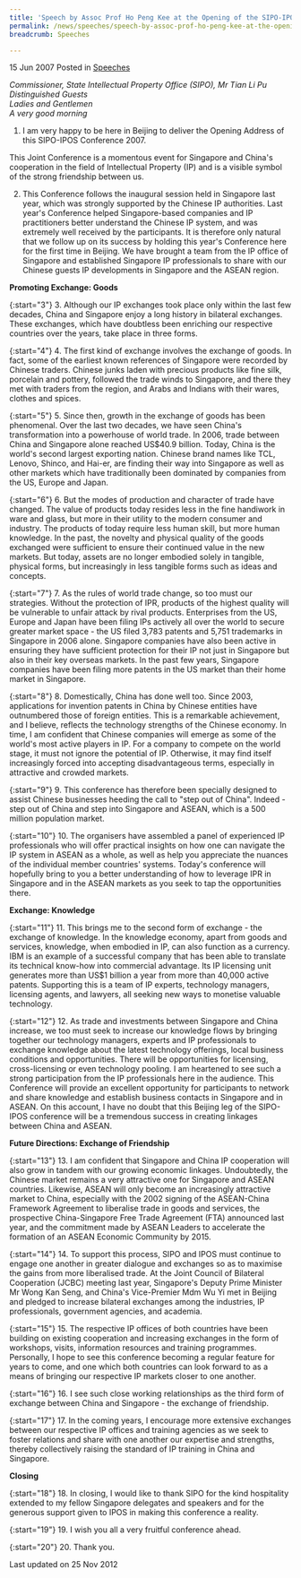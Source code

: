 ```yaml
---
title: 'Speech by Assoc Prof Ho Peng Kee at the Opening of the SIPO-IPOS Conference'
permalink: /news/speeches/speech-by-assoc-prof-ho-peng-kee-at-the-opening-of-the-sipo-ipos-conference
breadcrumb: Speeches

---
```



15 Jun 2007 Posted in [Speeches](/news/speeches)

*Commissioner, State Intellectual Property Office (SIPO), Mr Tian Li Pu*    
*Distinguished Guests*    
*Ladies and Gentlemen*    
*A very good morning*  

1. I am very happy to be here in Beijing to deliver the Opening Address of this SIPO-IPOS Conference 2007.

This Joint Conference is a momentous event for Singapore and China's cooperation in the field of Intellectual Property (IP) and is a visible symbol of the strong friendship between us.

2. This Conference follows the inaugural session held in Singapore last year, which was strongly supported by the Chinese IP authorities. Last year's Conference helped Singapore-based companies and IP practitioners better understand the Chinese IP system, and was extremely well received by the participants. It is therefore only natural that we follow up on its success by holding this year's Conference here for the first time in Beijing. We have brought a team from the IP office of Singapore and established Singapore IP professionals to share with our Chinese guests IP developments in Singapore and the ASEAN region.

**Promoting Exchange: Goods**

{:start="3"}
3. Although our IP exchanges took place only within the last few decades, China and Singapore enjoy a long history in bilateral exchanges. These exchanges, which have doubtless been enriching our respective countries over the years, take place in three forms.

{:start="4"}
4. The first kind of exchange involves the exchange of goods. In fact, some of the earliest known references of Singapore were recorded by Chinese traders. Chinese junks laden with precious products like fine silk, porcelain and pottery, followed the trade winds to Singapore, and there they met with traders from the region, and Arabs and Indians with their wares, clothes and spices.

{:start="5"}
5. Since then, growth in the exchange of goods has been phenomenal. Over the last two decades, we have seen China's transformation into a powerhouse of world trade. In 2006, trade between China and Singapore alone reached US$40.9 billion. Today, China is the world's second largest exporting nation. Chinese brand names like TCL, Lenovo, Shinco, and Hai-er, are finding their way into Singapore as well as other markets which have traditionally been dominated by companies from the US, Europe and Japan.

{:start="6"}
6. But the modes of production and character of trade have changed. The value of products today resides less in the fine handiwork in ware and glass, but more in their utility to the modern consumer and industry. The products of today require less human skill, but more human knowledge. In the past, the novelty and physical quality of the goods exchanged were sufficient to ensure their continued value in the new markets. But today, assets are no longer embodied solely in tangible, physical forms, but increasingly in less tangible forms such as ideas and concepts.

{:start="7"}
7. As the rules of world trade change, so too must our strategies. Without the protection of IPR, products of the highest quality will be vulnerable to unfair attack by rival products. Enterprises from the US, Europe and Japan have been filing IPs actively all over the world to secure greater market space - the US filed 3,783 patents and 5,751 trademarks in Singapore in 2006 alone. Singapore companies have also been active in ensuring they have sufficient protection for their IP not just in Singapore but also in their key overseas markets. In the past few years, Singapore companies have been filing more patents in the US market than their home market in Singapore.

{:start="8"}
8. Domestically, China has done well too. Since 2003, applications for invention patents in China by Chinese entities have outnumbered those of foreign entities. This is a remarkable achievement, and I believe, reflects the technology strengths of the Chinese economy. In time, I am confident that Chinese companies will emerge as some of the world's most active players in IP. For a company to compete on the world stage, it must not ignore the potential of IP. Otherwise, it may find itself increasingly forced into accepting disadvantageous terms, especially in attractive and crowded markets.

{:start="9"}
9. This conference has therefore been specially designed to assist Chinese businesses heeding the call to "step out of China". Indeed - step out of China and step into Singapore and ASEAN, which is a 500 million population market.

{:start="10"}
10. The organisers have assembled a panel of experienced IP professionals who will offer practical insights on how one can navigate the IP system in ASEAN as a whole, as well as help you appreciate the nuances of the individual member countries' systems. Today's conference will hopefully bring to you a better understanding of how to leverage IPR in Singapore and in the ASEAN markets as you seek to tap the opportunities there.

**Exchange: Knowledge** 

{:start="11"}
11. This brings me to the second form of exchange - the exchange of knowledge. In the knowledge economy, apart from goods and services, knowledge, when embodied in IP, can also function as a currency. IBM is an example of a successful company that has been able to translate its technical know-how into commercial advantage. Its IP licensing unit generates more than US$1 billion a year from more than 40,000 active patents. Supporting this is a team of IP experts, technology managers, licensing agents, and lawyers, all seeking new ways to monetise valuable technology.

{:start="12"}
12. As trade and investments between Singapore and China increase, we too must seek to increase our knowledge flows by bringing together our technology managers, experts and IP professionals to exchange knowledge about the latest technology offerings, local business conditions and opportunities. There will be opportunities for licensing, cross-licensing or even technology pooling. I am heartened to see such a strong participation from the IP professionals here in the audience. This Conference will provide an excellent opportunity for participants to network and share knowledge and establish business contacts in Singapore and in ASEAN. On this account, I have no doubt that this Beijing leg of the SIPO-IPOS conference will be a tremendous success in creating linkages between China and ASEAN.

**Future Directions: Exchange of Friendship** 

{:start="13"}
13. I am confident that Singapore and China IP cooperation will also grow in tandem with our growing economic linkages. Undoubtedly, the Chinese market remains a very attractive one for Singapore and ASEAN countries. Likewise, ASEAN will only become an increasingly attractive market to China, especially with the 2002 signing of the ASEAN-China Framework Agreement to liberalise trade in goods and services, the prospective China-Singapore Free Trade Agreement (FTA) announced last year, and the commitment made by ASEAN Leaders to accelerate the formation of an ASEAN Economic Community by 2015.

{:start="14"}
14. To support this process, SIPO and IPOS must continue to engage one another in greater dialogue and exchanges so as to maximise the gains from more liberalised trade. At the Joint Council of Bilateral Cooperation (JCBC) meeting last year, Singapore's Deputy Prime Minister Mr Wong Kan Seng, and China's Vice-Premier Mdm Wu Yi met in Beijing and pledged to increase bilateral exchanges among the industries, IP professionals, government agencies, and academia.

{:start="15"}
15. The respective IP offices of both countries have been building on existing cooperation and increasing exchanges in the form of workshops, visits, information resources and training programmes. Personally, I hope to see this conference becoming a regular feature for years to come, and one which both countries can look forward to as a means of bringing our respective IP markets closer to one another.

{:start="16"}
16. I see such close working relationships as the third form of exchange between China and Singapore - the exchange of friendship.

{:start="17"}
17. In the coming years, I encourage more extensive exchanges between our respective IP offices and training agencies as we seek to foster relations and share with one another our expertise and strengths, thereby collectively raising the standard of IP training in China and Singapore.

**Closing**

{:start="18"}
18. In closing, I would like to thank SIPO for the kind hospitality extended to my fellow Singapore delegates and speakers and for the generous support given to IPOS in making this conference a reality.

{:start="19"}
19. I wish you all a very fruitful conference ahead.

{:start="20"}
20. Thank you.

<p class="right-side-updated">Last updated on 25 Nov 2012</p>

